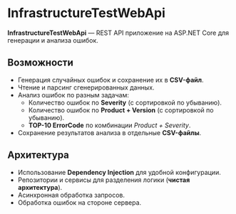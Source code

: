 # InfrastructureTestWebApi

**InfrastructureTestWebApi** — REST API приложение на ASP.NET Core для генерации и анализа ошибок.

## Возможности
- Генерация случайных ошибок и сохранение их в **CSV-файл**.  
- Чтение и парсинг сгенерированных данных.  
- Анализ ошибок по разным задачам:  
  - Количество ошибок по **Severity** (с сортировкой по убыванию).  
  - Количество ошибок по **Product + Version** (с сортировкой по убыванию).  
  - **TOP-10 ErrorCode** по комбинации *Product + Severity*.  
- Сохранение результатов анализа в отдельные **CSV-файлы**.  

## Архитектура
- Использование **Dependency Injection** для удобной конфигурации.  
- Репозитории и сервисы для разделения логики (**чистая архитектура**).  
- Асинхронная обработка запросов.  
- Обработка ошибок на стороне сервера. 
